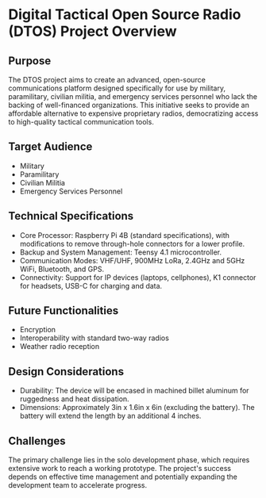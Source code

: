 # Digital Tactical Open Source Radio (DTOS) Project Overview
## Purpose
The DTOS project aims to create an advanced, open-source communications platform designed specifically for use by military, paramilitary, civilian militia, and emergency services personnel who lack the backing of well-financed organizations. This initiative seeks to provide an affordable alternative to expensive proprietary radios, democratizing access to high-quality tactical communication tools.

## Target Audience
- Military
- Paramilitary
- Civilian Militia
- Emergency Services Personnel

## Technical Specifications
- Core Processor: Raspberry Pi 4B (standard specifications), with modifications to remove through-hole connectors for a lower profile.
- Backup and System Management: Teensy 4.1 microcontroller.
- Communication Modes: VHF/UHF, 900MHz LoRa, 2.4GHz and 5GHz WiFi, Bluetooth, and GPS.
- Connectivity: Support for IP devices (laptops, cellphones), K1 connector for headsets, USB-C for charging and data.

## Future Functionalities
- Encryption
- Interoperability with standard two-way radios
- Weather radio reception

## Design Considerations
- Durability: The device will be encased in machined billet aluminum for ruggedness and heat dissipation.
- Dimensions: Approximately 3in x 1.6in x 6in (excluding the battery). The battery will extend the length by an additional 4 inches.

## Challenges
The primary challenge lies in the solo development phase, which requires extensive work to reach a working prototype. The project's success depends on effective time management and potentially expanding the development team to accelerate progress.
